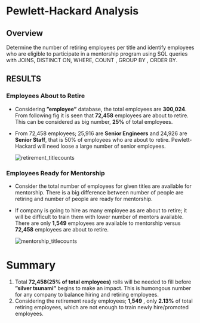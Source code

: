 # Pewlett-Hackard Analysis

## Overview 
Determine the number of retiring employees per title and identify employees who are eligible to participate in a mentorship program using SQL queries with JOINS, DISTINCT ON, WHERE, COUNT , GROUP BY , ORDER BY.

## RESULTS

### __Employees About to Retire__

* Considering __”employee”__ database, the  total employees are __300,024__. From following fig it is seen that __72,458__ employees are about to retire. This can be     considered   as big number, __25%__ of total employees.
* From 72,458 employees; 25,916 are __Senior Engineers__  and 24,926 are __Senior Staff__, that is 50% of employees who are about to retire. Pewlett-Hackard will need   loose a large number of senior employees.


  ![retirement_titlecounts](https://user-images.githubusercontent.com/107717882/181860264-0e60b22d-6004-4ac0-ac85-9d2d449b8450.png)


### __Employees Ready for Mentorship__

* Consider the total number of employees for given titles are available for mentorship. There is a big difference between number of people are retiring and number of     people are ready for mentorship.
* If company is going to hire as many employee as  are about to retire; it will be difficult to train them with lower number of mentors available. There are only          __1,549__ employees are available to mentorship versus __72,458__ employees are about to retire. 


  ![mentorship_titlecounts](https://user-images.githubusercontent.com/107717882/181860285-88b275a5-8901-48b4-afb2-a51cd953afbc.png)


# __Summary__

1.	Total __72,458(25% of total employees)__ rolls will be needed to fill before __”silver tsunami”__ begins to make an impact. This is humongous number for any           company to  balance hiring and retiring employees. 
2.	Considering the retirement ready employees; __1,549__ , only __2.13%__ of total retiring employees,  which are not enough to train newly hire/promoted employees.
